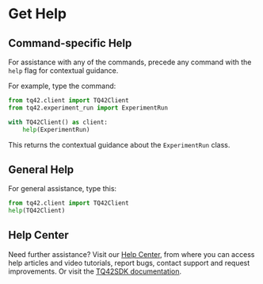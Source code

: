 # Get Help

## Command-specific Help
For assistance with any of the commands, precede any command with the `help` flag for contextual guidance.

For example, type the command:

```python
from tq42.client import TQ42Client
from tq42.experiment_run import ExperimentRun

with TQ42Client() as client:
    help(ExperimentRun)
```

This returns the contextual guidance about the `ExperimentRun` class.

## General Help
For general assistance, type this:
```python
from tq42.client import TQ42Client
help(TQ42Client)
```

## Help Center
Need further assistance? 
Visit our [Help Center](https://help.terraquantum.io/), from where you can access help articles and video tutorials, report bugs, contact support and request improvements.
Or visit the [TQ42SDK documentation](https://docs.tq42.com/en/latest/).
